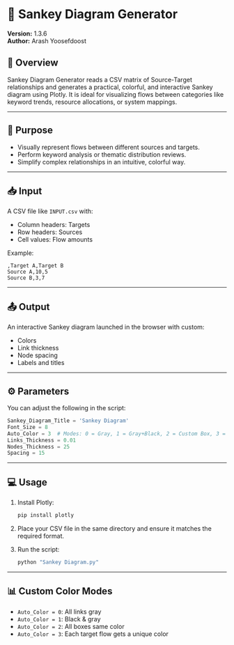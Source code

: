 
# 🔗 Sankey Diagram Generator

**Version:** 1.3.6  
**Author:** Arash Yoosefdoost

## 📘 Overview

Sankey Diagram Generator reads a CSV matrix of Source-Target relationships and generates a practical, colorful, and interactive Sankey diagram using Plotly. It is ideal for visualizing flows between categories like keyword trends, resource allocations, or system mappings.

---

## 🎯 Purpose

- Visually represent flows between different sources and targets.
- Perform keyword analysis or thematic distribution reviews.
- Simplify complex relationships in an intuitive, colorful way.

---

## 📥 Input

A CSV file like `INPUT.csv` with:
- Column headers: Targets
- Row headers: Sources
- Cell values: Flow amounts

Example:
```
,Target A,Target B
Source A,10,5
Source B,3,7
```

---

## 📤 Output

An interactive Sankey diagram launched in the browser with custom:
- Colors
- Link thickness
- Node spacing
- Labels and titles

---

## ⚙️ Parameters

You can adjust the following in the script:

```python
Sankey_Diagram_Title = 'Sankey Diagram'
Font_Size = 8
Auto_Color = 3  # Modes: 0 = Gray, 1 = Gray+Black, 2 = Custom Box, 3 = Colorful
Links_Thickness = 0.01
Nodes_Thickness = 25
Spacing = 15
```

---

## 💻 Usage

1. Install Plotly:
   ```bash
   pip install plotly
   ```

2. Place your CSV file in the same directory and ensure it matches the required format.

3. Run the script:
   ```bash
   python "Sankey Diagram.py"
   ```

---

## 📊 Custom Color Modes

- `Auto_Color = 0`: All links gray
- `Auto_Color = 1`: Black & gray
- `Auto_Color = 2`: All boxes same color
- `Auto_Color = 3`: Each target flow gets a unique color

